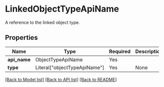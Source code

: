 # LinkedObjectTypeApiName

A reference to the linked object type.

## Properties
| Name | Type | Required | Description |
| ------------ | ------------- | ------------- | ------------- |
**api_name** | ObjectTypeApiName | Yes |  |
**type** | Literal["objectTypeApiName"] | Yes | None |


[[Back to Model list]](../../../README.md#models-v1-link) [[Back to API list]](../../README.md#documentation-for-api-endpoints) [[Back to README]](../../README.md)
